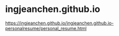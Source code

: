# ingjeanchen.github.io
https://ingjeanchen.github.io/ingjeanchen.github.io-personalresume/personal_resume.html
